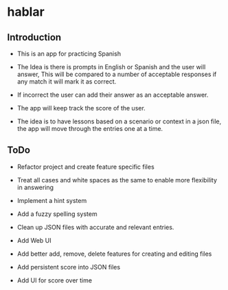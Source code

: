 # hablar

## Introduction

- This is an app for practicing Spanish

- The Idea is there is prompts in English or Spanish and the user will answer, This
  will be compared to a number of acceptable responses if any match it will mark it as correct.

- If incorrect the user can add their answer as an acceptable answer.

- The app will keep track the score of the user.

- The idea is to have lessons based on a scenario or context in a json file, the app
  will move through the entries one at a time.

## ToDo

- Refactor project and create feature specific files

- Treat all cases and white spaces as the same to enable more flexibility in answering

- Implement a hint system

- Add a fuzzy spelling system

- Clean up JSON files with accurate and relevant entries.

- Add Web UI

- Add better add, remove, delete features for creating and editing files

- Add persistent score into JSON files

- Add UI for score over time
